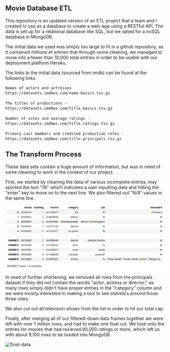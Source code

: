 ## Movie Database ETL

This repository is an updated version of an ETL project that a team and I created to use as a database to create a web-app using a RESTful API. The data is set up for a relational database like SQL, but we opted for a noSQL database in MongoDB.

The initial data we used was simply too large to fit in a github repository, as it contained millions of entries that through some cleaning, we managed to move into a fewer than 10,000 total entries in order to be usable with our deployment platform Heroku.

The links to the initial data (sourced from imdb) can be found at the following links 

    Names of actors and actresses https://datasets.imdbws.com/name.basics.tsv.gz

    The titles of productions - https://datasets.imdbws.com/title.basics.tsv.gz

    Number of votes and average ratings - https://datasets.imdbws.com/title.ratings.tsv.gz

    Primary cast members and credited production roles - https://datasets.imdbws.com/title.principals.tsv.gz

## The Transform Process

These data sets contain a huge amount of information, but was in need of some cleaning to work in the context of our project.

First, we started by cleaning the data of various incomplete entries, may sported the text "\N" which indicates a user inputting data and hitting the "enter" key to move on to the next line. We also filtered out "N/A" values in the same line.

![principles-data](https://github.com/BenFarniok/project_etl/raw/master/Images/PrincipalsData.png)

In need of further shortening, we removed all rows from the principals dataset if they did not contain the words "actor, actress or director," as many rows simply didn't have proper entries in the "category" column and we were mostly interested in making a tool to see statistics around those three roles.

We also cut out all television shows from the list in order to hit our total cap.

Finally, after merging all of our filtered-down data frames together we were left with over 1 million rows, and had to make one final cut. We took only the entries for movies that had recieved 90,000 ratings or more, which left us with about 9,100 rows to be loaded into MongoDB.

![final-data](Images\https://github.com/BenFarniok/project_etl/raw/master/Images/FinalData.png.png)
